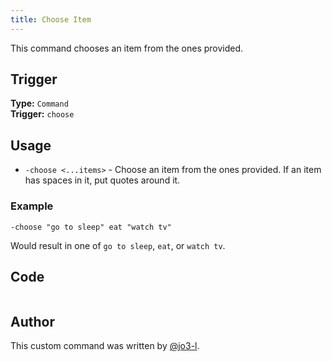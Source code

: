 ```yaml
---
title: Choose Item
---
```


This command chooses an item from the ones provided.

## Trigger

**Type:** `Command`<br />
**Trigger:** `choose`

## Usage

- `-choose <...items>` - Choose an item from the ones provided. If an item has spaces in it, put quotes around it.

### Example

```
-choose "go to sleep" eat "watch tv"
```

Would result in one of `go to sleep`, `eat`, or `watch tv`.

## Code

```gotmpl file=../../../src/fun/choose.go.tmpl

```

## Author

This custom command was written by [@jo3-l](https://github.com/jo3-l).
